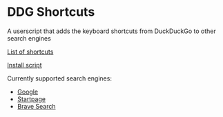 # DDG Shortcuts

A userscript that adds the keyboard shortcuts from DuckDuckGo to other search engines

[List of shortcuts](https://help.duckduckgo.com/duckduckgo-help-pages/features/keyboard-shortcuts/)

[Install script](https://raw.githubusercontent.com/ReimarPB/DDG-Shortcuts/master/ddg-shortcuts.user.js)

Currently supported search engines:
* [Google](https://google.com)
* [Startpage](https://startpage.com)
* [Brave Search](https://search.brave.com)
